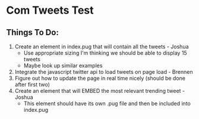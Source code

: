 # Com Tweets Test

## Things To Do:

1. Create an element in index.pug that will contain all the tweets - Joshua
	* Use appropriate sizing I'm thinking we should be able to display 15 tweets
	* Maybe look up similar examples
2. Integrate the javascript twitter api to load tweets on page load - Brennen
3. Figure out how to update the page in real time nicely (should be done after first two)
4. Create an element that will EMBED the most relevant trending tweet - Joshua
	* This element should have its own .pug file and then be included into index.pug
